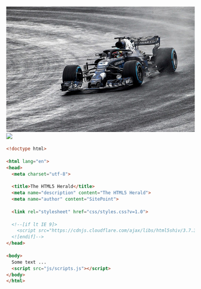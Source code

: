 ![](https://raw.githubusercontent.com/rootgoat/399g6hv-hl-sd0667BDf/master/ca002e95a499d7db2bb2d1525a7c90fa.jpg)
![](https://dummyimage.com/800x400/000/fff.png&text=Saf3)





```html
<!doctype html>

<html lang="en">
<head>
  <meta charset="utf-8">

  <title>The HTML5 Herald</title>
  <meta name="description" content="The HTML5 Herald">
  <meta name="author" content="SitePoint">

  <link rel="stylesheet" href="css/styles.css?v=1.0">

  <!--[if lt IE 9]>
    <script src="https://cdnjs.cloudflare.com/ajax/libs/html5shiv/3.7.3/html5shiv.js"></script>
  <![endif]-->
</head>

<body>
  Some text ... 
  <script src="js/scripts.js"></script>
</body>
</html>
```
